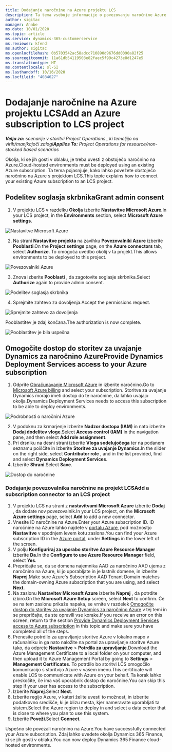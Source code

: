 ```yaml
---
title: Dodajanje naročnine na Azure projektu LCS
description: Ta tema vsebuje informacije o povezovanju naročnine Azure s projektom LCS.
author: sigitac
manager: Annbe
ms.date: 10/01/2020
ms.topic: article
ms.service: dynamics-365-customerservice
ms.reviewer: kfend
ms.author: sigitac
ms.openlocfilehash: 0b5703542ac58adcc710890d9676dd0090a82f25
ms.sourcegitcommit: 11a61db54119503e82faec5f99c4273e8d1247e5
ms.translationtype: HT
ms.contentlocale: sl-SI
ms.lasthandoff: 10/16/2020
ms.locfileid: "4084627"
---
```

# <a name="add-an-azure-subscription-to-lcs-project"></a><span data-ttu-id="d8967-103">Dodajanje naročnine na Azure projektu LCS</span><span class="sxs-lookup"><span data-stu-id="d8967-103">Add an Azure subscription to LCS project</span></span>

<span data-ttu-id="d8967-104">_**Velja za:** scenarije v storitvi Project Operations , ki temeljijo na virih/manjkajoči zalogi_</span><span class="sxs-lookup"><span data-stu-id="d8967-104">_**Applies To:** Project Operations for resource/non-stocked based scenarios_</span></span>

<span data-ttu-id="d8967-105">Okolja, ki se jih gosti v oblaku, je treba uvesti z obstoječo naročnino na Azure.</span><span class="sxs-lookup"><span data-stu-id="d8967-105">Cloud-hosted environments must be deployed using an existing Azure subscription.</span></span> <span data-ttu-id="d8967-106">Ta tema pojasnjuje, kako lahko povežete obstoječo naročnino na Azure s projektom LCS.</span><span class="sxs-lookup"><span data-stu-id="d8967-106">This topic explains how to connect your existing Azure subscription to an LCS project.</span></span> 

## <a name="grant-admin-consent"></a><span data-ttu-id="d8967-107">Podelitev soglasja skrbnika</span><span class="sxs-lookup"><span data-stu-id="d8967-107">Grant admin consent</span></span>

1. <span data-ttu-id="d8967-108">V projektu LCS v razdelku **Okolja** izberite **Nastavitve Microsoft Azure**.</span><span class="sxs-lookup"><span data-stu-id="d8967-108">In your LCS project, in the **Environments** section, select **Microsoft Azure settings**.</span></span>

![Nastavitve Microsoft Azure](./media/1MicrosoftAzureSettings.png)

2. <span data-ttu-id="d8967-110">Na strani **Nastavitve projekta** na zavihku **Povezovalniki Azure** izberite **Pooblasti**.</span><span class="sxs-lookup"><span data-stu-id="d8967-110">On the **Project settings** page, on the **Azure connectors** tab, select **Authorize**.</span></span> <span data-ttu-id="d8967-111">To omogoča uvedbo okolij v ta projekt.</span><span class="sxs-lookup"><span data-stu-id="d8967-111">This allows environments to be deployed to this project.</span></span>

![Povezovalniki Azure](./media/2AzureConnectors.png)

3. <span data-ttu-id="d8967-113">Znova izberite **Pooblasti** , da zagotovite soglasje skrbnika.</span><span class="sxs-lookup"><span data-stu-id="d8967-113">Select **Authorize** again to provide admin consent.</span></span>

![Podelitev soglasja skrbnika](./media/3GrantAdminConsent.png)

4. <span data-ttu-id="d8967-115">Sprejmite zahtevo za dovoljenja.</span><span class="sxs-lookup"><span data-stu-id="d8967-115">Accept the permissions request.</span></span>

![Sprejmite zahtevo za dovoljenja](./media/4AcceptPermissionRequest.png)

<span data-ttu-id="d8967-117">Pooblastitev je zdaj končana.</span><span class="sxs-lookup"><span data-stu-id="d8967-117">The authorization is now complete.</span></span> 

![Pooblastitev je bila uspešna](./media/5AuthorizationComplete.png)

## <a name="provide-dynamics-deployment-services-access-to-your-azure-subscription"></a><a name="provide"></a><span data-ttu-id="d8967-119">Omogočite dostop do storitev za uvajanje Dynamics za naročnino Azure</span><span class="sxs-lookup"><span data-stu-id="d8967-119">Provide Dynamics Deployment Services access to your Azure subscription</span></span>

1. <span data-ttu-id="d8967-120">Odprite [Obračunavanje Microsoft Azure](https://portal.azure.com/#blade/Microsoft\_Azure\_Billing/SubscriptionsBlade) in izberite naročnino.</span><span class="sxs-lookup"><span data-stu-id="d8967-120">Go to [Microsoft Azure billing](https://portal.azure.com/#blade/Microsoft\_Azure\_Billing/SubscriptionsBlade) and select your subscription.</span></span> <span data-ttu-id="d8967-121">Storitve za uvajanje Dynamics morajo imeti dostop do te naročnine, da lahko uvajajo okolja.</span><span class="sxs-lookup"><span data-stu-id="d8967-121">Dynamics Deployment Services needs to access this subscription to be able to deploy environments.</span></span>

![Podrobnosti o naročnini Azure](./media/6AzureSubscription.png)

2. <span data-ttu-id="d8967-123">V podoknu za krmarjenje izberite **Nadzor dostopa (IAM)** in nato izberite **Dodaj dodelitev vloge**.</span><span class="sxs-lookup"><span data-stu-id="d8967-123">Select **Access control (IAM)** in the navigation pane, and then select **Add role assignment**.</span></span>
3. <span data-ttu-id="d8967-124">Pri drsniku na desni strani izberite **Vloga sodelujočega** ter na podanem seznamu poiščite in izberite **Storitve za uvajanje Dynamics**.</span><span class="sxs-lookup"><span data-stu-id="d8967-124">In the slider on the right side, select **Contributor role** , and in the list provided, find and select **Dynamics Deployment Services**.</span></span> 
4. <span data-ttu-id="d8967-125">Izberite **Shrani**.</span><span class="sxs-lookup"><span data-stu-id="d8967-125">Select **Save**.</span></span>

![Dostop do naročnine](./media/7SubscriptionAccess.png)

### <a name="add-a-subscription-connector-to-an-lcs-project"></a><span data-ttu-id="d8967-127">Dodajanje povezovalnika naročnine na projekt LCS</span><span class="sxs-lookup"><span data-stu-id="d8967-127">Add a subscription connector to an LCS project</span></span>

1. <span data-ttu-id="d8967-128">V projektu LCS na strani z **nastavitvami Microsoft Azure** izberite **Dodaj** , da dodate nov povezovalnik.</span><span class="sxs-lookup"><span data-stu-id="d8967-128">In your LCS project, on the **Microsoft Azure settings** page, select **Add** to add a new connector.</span></span>
2. <span data-ttu-id="d8967-129">Vnesite ID naročnine na Azure.</span><span class="sxs-lookup"><span data-stu-id="d8967-129">Enter your Azure subscription ID.</span></span> <span data-ttu-id="d8967-130">ID naročnine na Azure lahko najdete v [portalu Azure](https://ms.portal.azure.com/), pod možnostjo **Nastavitve** v spodnjem levem kotu zaslona.</span><span class="sxs-lookup"><span data-stu-id="d8967-130">You can find your Azure subscription ID in the [Azure portal](https://ms.portal.azure.com/), under  **Settings**  in the lower left of the screen.</span></span>
3. <span data-ttu-id="d8967-131">V polju **Konfiguriraj za uporabo storitve Azure Resource Manager** izberite **Da**.</span><span class="sxs-lookup"><span data-stu-id="d8967-131">In the **Configure to use Azure Resource Manager** field, select **Yes**.</span></span>
4. <span data-ttu-id="d8967-132">Prepričajte se, da se domena najemnika AAD za naročnino AAD ujema z naročnino na Azure, ki jo uporabljate in je lastnik domene, in izberite **Naprej**.</span><span class="sxs-lookup"><span data-stu-id="d8967-132">Make sure Azure's Subscription AAD Tenant Domain matches the domain-owning Azure subscription that you are using, and select **Next**.</span></span>
5. <span data-ttu-id="d8967-133">Na zaslonu **Nastavitev Microsoft Azure** izberite **Naprej** , da potrdite izbiro.</span><span class="sxs-lookup"><span data-stu-id="d8967-133">On the **Microsoft Azure Setup** screen, select **Next** to confirm.</span></span> <span data-ttu-id="d8967-134">Če se na tem zaslonu prikaže napaka, se vrnite v razdelek [Omogočite dostop do storitev za uvajanje Dynamics za naročnino Azure](#provide) v tej temi in se prepričajte, da ste opravili vse korake.</span><span class="sxs-lookup"><span data-stu-id="d8967-134">If you receive an error on this screen, return to the section [Provide Dynamics Deployment Services access to Azure subscription](#provide) in this topic and make sure you have completed all of the steps.</span></span>
6. <span data-ttu-id="d8967-135">Prenesite potrdilo za upravljanje storitve Azure v lokalno mapo v računalniku in ga nato naložite na portal za upravljanje storitve Azure tako, da odprete **Nastavitve** > **Potrdila za upravljanje**.</span><span class="sxs-lookup"><span data-stu-id="d8967-135">Download the Azure Management Certificate to a local folder on your computer, and then upload it to Azure Management Portal by going to **Settings** > **Management Certificates**.</span></span> <span data-ttu-id="d8967-136">To potrdilo bo storitvi LCS omogočilo komunikacijo s storitvijo Azure v vašem imenu.</span><span class="sxs-lookup"><span data-stu-id="d8967-136">This certificate will enable LCS to communicate with Azure on your behalf.</span></span> <span data-ttu-id="d8967-137">Ta korak lahko preskočite, če ima vaš uporabnik dostop do naročnine.</span><span class="sxs-lookup"><span data-stu-id="d8967-137">You can skip this step if your user has access to the subscription.</span></span>
7. <span data-ttu-id="d8967-138">Izberite **Naprej**.</span><span class="sxs-lookup"><span data-stu-id="d8967-138">Select  **Next**.</span></span>
8. <span data-ttu-id="d8967-139">Izberite regijo Azure, v kateri želite uvesti to možnost, in izberite podatkovno središče, ki je blizu mesta, kjer nameravate uporabljati ta sistem.</span><span class="sxs-lookup"><span data-stu-id="d8967-139">Select the Azure region to deploy in and select a data center that is close to where you plan to use this system.</span></span>
9.  <span data-ttu-id="d8967-140">Izberite **Poveži**.</span><span class="sxs-lookup"><span data-stu-id="d8967-140">Select  **Connect**.</span></span>

<span data-ttu-id="d8967-141">Uspešno ste povezali naročnino na Azure.</span><span class="sxs-lookup"><span data-stu-id="d8967-141">You have successfully connected your Azure subscription.</span></span> <span data-ttu-id="d8967-142">Zdaj lahko uvedete okolja Dynamics 365 Finance, ki se jih gosti v oblaku.</span><span class="sxs-lookup"><span data-stu-id="d8967-142">You can now deploy Dynamics 365 Finance cloud-hosted environments.</span></span>


